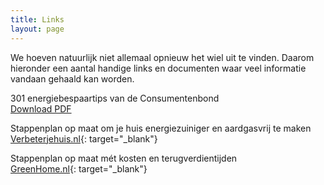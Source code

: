 ```yaml
---
title: Links
layout: page
---
```


We hoeven natuurlijk niet allemaal opnieuw het wiel uit te vinden. Daarom hieronder een aantal handige links en documenten waar veel informatie vandaan gehaald kan worden.

301 energiebespaartips van de Consumentenbond<br>[Download PDF](/7tactieken.pdf)

Stappenplan op maat om je huis energie&shy;zuiniger en aardgasvrij te maken<br>[Verbeterjehuis.nl](verbeterjehuis.nl){: target="_blank"}

Stappenplan op maat m&eacute;t kosten en terugverdientijden<br>[GreenHome.nl](greenhome.nl){: target="_blank"}